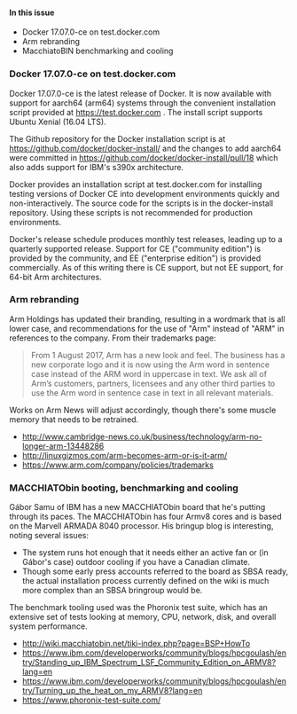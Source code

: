 #### In this issue

* Docker 17.07.0-ce on test.docker.com
* Arm rebranding
* MacchiatoBIN benchmarking and cooling

### Docker 17.07.0-ce on test.docker.com

Docker 17.07.0-ce is the latest release of Docker. It is
now available with support for aarch64 (arm64) systems through the
convenient installation script provided at https://test.docker.com .
The install script supports Ubuntu Xenial (16.04 LTS).

The Github repository for the Docker installation script is
at https://github.com/docker/docker-install/ and the changes
to add aarch64 were committed in 
https://github.com/docker/docker-install/pull/18 which 
also adds support for IBM's s390x architecture.

Docker provides an installation script at test.docker.com
for installing testing versions of Docker CE into
development environments quickly and non-interactively. The source
code for the scripts is in the docker-install repository. Using
these scripts is not recommended for production environments.

Docker's release schedule produces monthly test releases, leading
up to a quarterly supported release. Support for CE ("community edition")
is provided by the community, and EE ("enterprise edition") is
provided commercially. As of this writing there is CE support,
but not EE support, for 64-bit Arm architectures.

### Arm rebranding

Arm Holdings has updated their branding, resulting in a wordmark
that is all lower case, and recommendations for the use of "Arm" instead
of "ARM" in references to the company. From their trademarks page:

> From 1 August 2017, Arm has a new look and feel. The business has
a new corporate logo and it is now using the Arm word in sentence
case instead of the ARM word in uppercase in text. We ask all of
Arm’s customers, partners, licensees and any other third parties
to use the Arm word in sentence case in text in all relevant
materials.

Works on Arm News will adjust accordingly, though there's some
muscle memory that needs to be retrained.

* http://www.cambridge-news.co.uk/business/technology/arm-no-longer-arm-13448286
* http://linuxgizmos.com/arm-becomes-arm-or-is-it-arm/
* https://www.arm.com/company/policies/trademarks

### MACCHIATObin booting, benchmarking and cooling

Gábor Samu of IBM has a new MACCHIATObin board that he's putting
through its paces. The MACCHIATObin has four Armv8 cores and is
based on the Marvell ARMADA 8040 processor. His bringup blog is
interesting, noting several issues:

* The system runs hot enough that it needs either an active
fan or (in Gábor's case) outdoor cooling if you have a Canadian climate.
* Though some early press accounts referred to the board as
SBSA ready, the actual installation process currently defined
on the wiki is much more complex than an SBSA bringroup would be.

The benchmark tooling used was the Phoronix test suite, which
has an extensive set of tests looking at memory, CPU, network,
disk, and overall system performance.

* http://wiki.macchiatobin.net/tiki-index.php?page=BSP+HowTo
* https://www.ibm.com/developerworks/community/blogs/hpcgoulash/entry/Standing_up_IBM_Spectrum_LSF_Community_Edition_on_ARMV8?lang=en
* https://www.ibm.com/developerworks/community/blogs/hpcgoulash/entry/Turning_up_the_heat_on_my_ARMV8?lang=en
* https://www.phoronix-test-suite.com/


